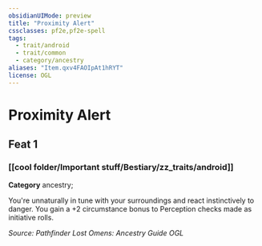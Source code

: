 ```yaml
---
obsidianUIMode: preview
title: "Proximity Alert"
cssclasses: pf2e,pf2e-spell
tags:
  - trait/android
  - trait/common
  - category/ancestry
aliases: "Item.qxv4FAOIpAt1hRYT"
license: OGL
---
```

# Proximity Alert
## Feat 1
### [[cool folder/Important stuff/Bestiary/zz_traits/android]]

**Category** ancestry; 




You're unnaturally in tune with your surroundings and react instinctively to danger. You gain a +2 circumstance bonus to Perception checks made as initiative rolls.

*Source: Pathfinder Lost Omens: Ancestry Guide*
*OGL*